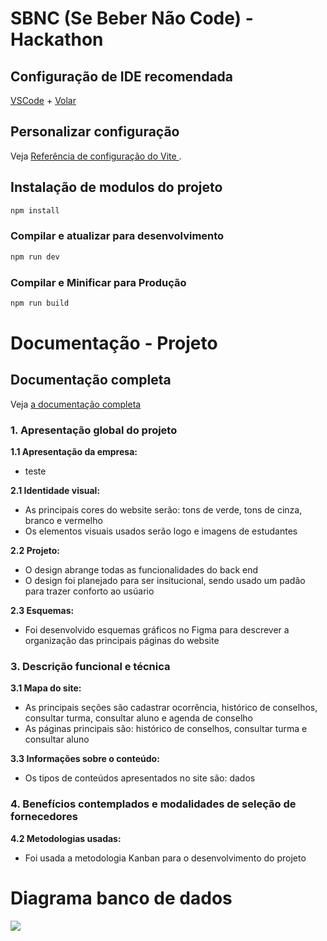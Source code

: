 # SBNC (Se Beber Não Code) - Hackathon

## Configuração de IDE recomendada
[VSCode](https://code.visualstudio.com/) + [Volar](https://marketplace.visualstudio.com/items?itemName=Vue.volar)

## Personalizar configuração

Veja [Referência de configuração do Vite
](https://vitejs.dev/config/).

## Instalação de modulos do projeto

```sh
npm install
```

### Compilar e atualizar para desenvolvimento
```sh
npm run dev
```

### Compilar e Minificar para Produção

```sh
npm run build
```

# Documentação - Projeto

## Documentação completa
Veja [a documentação completa](https://docs.google.com/document/d/1vcg9f8ipbVKvrhYxj2M6Fmno5g86lp26iW6ogIlCTa0/edit?tab=t.0)

### **1. Apresentação global do projeto**

**1.1 Apresentação da empresa:**

<ul>
  <li>teste</li>
</ul>

**2.1 Identidade visual:**
<ul>
<li>As principais cores do website serão: tons de verde, tons de cinza, branco e vermelho</li>
<li>Os elementos visuais usados serão logo e imagens de estudantes</li>
</ul>

**2.2 Projeto:**
<ul>
<li>O design abrange todas as funcionalidades do back end</li>
<li>O design foi planejado para ser insitucional, sendo usado um padão para trazer conforto ao usúario</li>
</ul>

**2.3 Esquemas:**
<ul>
<li>Foi desenvolvido esquemas gráficos no Figma para descrever a organização das principais páginas do website</li>
</ul>

### **3. Descrição funcional e técnica**

**3.1 Mapa do site:**
<ul>
<li>As principais seções são cadastrar ocorrência, histórico de conselhos, consultar turma, consultar aluno e agenda de conselho</li>
<li>As páginas principais são: histórico de conselhos, consultar turma e consultar aluno</li>
</ul>

**3.3 Informações sobre o conteúdo:**
<ul>
<li>Os tipos de conteúdos apresentados no site são: dados</li>
</ul>

### **4. Benefícios contemplados e modalidades de seleção de fornecedores**

**4.2 Metodologias usadas:**
<ul>
<li>Foi usada a metodologia Kanban para o desenvolvimento do projeto</li>
</ul>

# Diagrama banco de dados
<img src="#">
